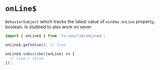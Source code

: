 # `onLine$`

`BehaviorSubject` which tracks the latest value of `window.onLine` property, boolean.
Is stubbed to also work on sever.

```ts
import { onLine$ } from 'rx-use/lib/onLine$';

onLine$.getValue(); // true

onLine$.subscribe((onLine) => {
  // true / false
});
```
